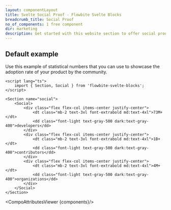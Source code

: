 ```yaml
---
layout: componentLayout
title: Svelte Social Proof - Flowbite Svelte Blocks
breadcrumb_title: Social Proof
no_of_components: 1 free component
dir: marketing
description: Get started with this website section to offer social proof to your website visitors by providing statistical numbers about your product's usage worldwide.
---
```


<script>
  import { TableProp, TableDefaultRow, CompoAttributesViewer } from '../utils'
  const components = 'Social, Section'
</script>

## Default example

Use this example of statistical numbers that you can use to showcase the adoption rate of your product by the community.

```svelte example
<script lang="ts">
	import { Section, Social } from 'flowbite-svelte-blocks';
</script>

<Section name="social">
	<Social>
		<div class="flex flex-col items-center justify-center">
			<dt class="mb-2 text-3xl font-extrabold md:text-4xl">73M+</dt>
			<dd class="font-light text-gray-500 dark:text-gray-400">developers</dd>
		</div>
		<div class="flex flex-col items-center justify-center">
			<dt class="mb-2 text-3xl font-extrabold md:text-4xl">1B+</dt>
			<dd class="font-light text-gray-500 dark:text-gray-400">contributors</dd>
		</div>
		<div class="flex flex-col items-center justify-center">
			<dt class="mb-2 text-3xl font-extrabold md:text-4xl">4M+</dt>
			<dd class="font-light text-gray-500 dark:text-gray-400">organizations</dd>
		</div>
	</Social>
</Section>
```

<CompoAttributesViewer {components}/>
